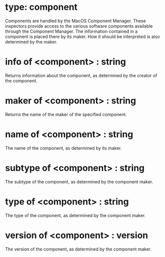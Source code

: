 # type: component

Components are handled by the MacOS Component Manager. These inspectors provide access to the various software components available through the Component Manager. The information contained in a component is placed there by its maker. How it should be interpreted is also determined by the maker.

# info of &lt;component&gt; : string

Returns information about the component, as determined by the creator of the component.

# maker of &lt;component&gt; : string

Returns the name of the maker of the specified component.

# name of &lt;component&gt; : string

The name of the component, as determined by its maker.

# subtype of &lt;component&gt; : string

The subtype of the component, as determined by the component maker.

# type of &lt;component&gt; : string

The type of the component, as determined by the component maker.

# version of &lt;component&gt; : version

The version of the component, as determined by the component maker.
